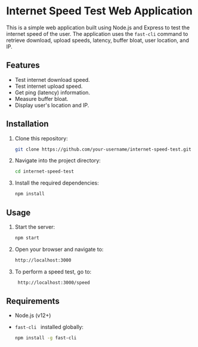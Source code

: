 # Internet Speed Test Web Application

This is a simple web application built using Node.js and Express to test the internet speed of the user. The application uses the `fast-cli` command to retrieve download, upload speeds, latency, buffer bloat, user location, and IP.

## Features
- Test internet download speed.
- Test internet upload speed.
- Get ping (latency) information.
- Measure buffer bloat.
- Display user's location and IP.

## Installation

1. Clone this repository:
   ```bash
   git clone https://github.com/your-username/internet-speed-test.git

2. Navigate into the project directory:
   ```bash
   cd internet-speed-test
3. Install the required dependencies:
    ```bash
    npm install
    ```
## Usage

1. Start the server:
    ```bash
    npm start
    ```

2. Open your browser and navigate to:
   ```bash
   http://localhost:3000
   ```   
3. To perform a speed test, go to:   
   ```bash
    http://localhost:3000/speed
   ```
## Requirements
- Node.js (v12+)
- ```fast-cli ``` installed globally:

    ```bash
    npm install -g fast-cli
